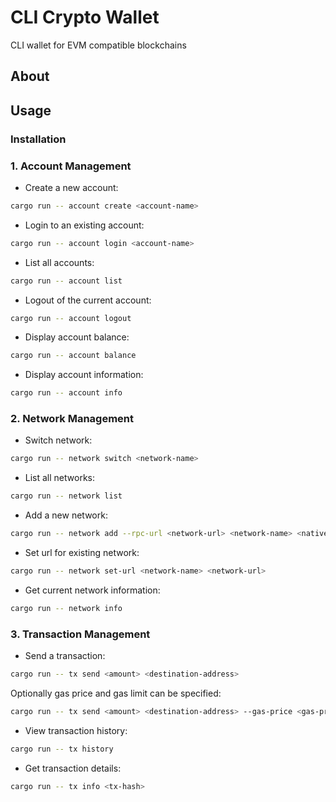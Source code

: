 # CLI Crypto Wallet

CLI wallet for EVM compatible blockchains

## About

## Usage

### Installation

### 1. Account Management 

- Create a new account:
```bash
cargo run -- account create <account-name>
```
- Login to an existing account:
```bash
cargo run -- account login <account-name>
```
- List all accounts:
```bash
cargo run -- account list
```
- Logout of the current account:
```bash
cargo run -- account logout
```
- Display account balance:
```bash
cargo run -- account balance
```
- Display account information:
```bash
cargo run -- account info
```

### 2. Network Management

- Switch network:
```bash
cargo run -- network switch <network-name>
```
- List all networks:
```bash
cargo run -- network list
```
- Add a new network:
```bash
cargo run -- network add --rpc-url <network-url> <network-name> <native-token> <chain-id>
```
- Set url for existing network:
```bash
cargo run -- network set-url <network-name> <network-url>
```
- Get current network information:
```bash
cargo run -- network info
```

### 3. Transaction Management

- Send a transaction:
```bash
cargo run -- tx send <amount> <destination-address>
```

Optionally gas price and gas limit can be specified:
```bash
cargo run -- tx send <amount> <destination-address> --gas-price <gas-price> --gas-limit <gas-limit>
```

- View transaction history:
```bash
cargo run -- tx history
```

- Get transaction details:
```bash
cargo run -- tx info <tx-hash>
```
